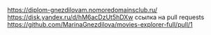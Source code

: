 https://diplom-gnezdilovam.nomoredomainsclub.ru/
https://disk.yandex.ru/d/hM6acDzUt5hDXw
ссылка на pull requests
https://github.com/MarinaGnezdilova/movies-explorer-full/pull/1


